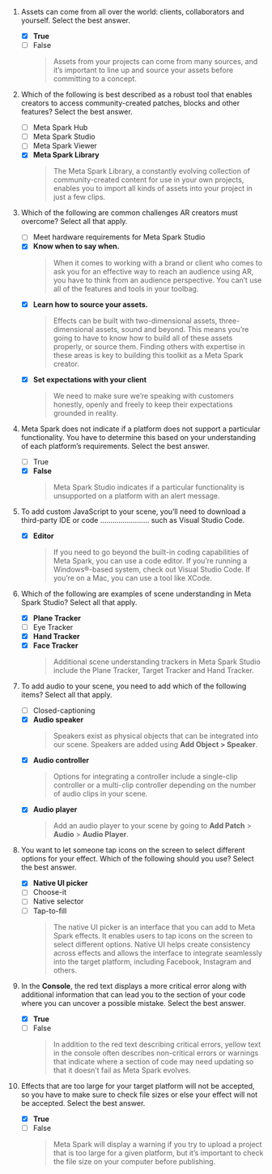 1. Assets can come from all over the world: clients, collaborators and yourself. Select the best answer.

   - [x] **True**
   - [ ] False
     > Assets from your projects can come from many sources, and it’s important to line up and source your assets before committing to a concept.

2. Which of the following is best described as a robust tool that enables creators to access community-created patches, blocks and other features? Select the best answer.

   - [ ] Meta Spark Hub
   - [ ] Meta Spark Studio
   - [ ] Meta Spark Viewer
   - [x] **Meta Spark Library**
     > The Meta Spark Library, a constantly evolving collection of community-created content for use in your own projects, enables you to import all kinds of assets into your project in just a few clips.

3. Which of the following are common challenges AR creators must overcome? Select all that apply.

   - [ ] Meet hardware requirements for Meta Spark Studio
   - [x] **Know when to say when.**
     > When it comes to working with a brand or client who comes to ask you for an effective way to reach an audience using AR, you have to think from an audience perspective. You can’t use all of the features and tools in your toolbag.
   - [x] **Learn how to source your assets.**
     > Effects can be built with two-dimensional assets, three-dimensional assets, sound and beyond. This means you’re going to have to know how to build all of these assets properly, or source them. Finding others with expertise in these areas is key to building this toolkit as a Meta Spark creator.
   - [x] **Set expectations with your client**
     > We need to make sure we’re speaking with customers honestly, openly and freely to keep their expectations grounded in reality.

4. Meta Spark does not indicate if a platform does not support a particular functionality. You have to determine this based on your understanding of each platform’s requirements. Select the best answer.

   - [ ] True
   - [x] **False**
     > Meta Spark Studio indicates if a particular functionality is unsupported on a platform with an alert message.

5. To add custom JavaScript to your scene, you’ll need to download a third-party IDE or code ........................ such as Visual Studio Code.

   - [x] **Editor**
     > If you need to go beyond the built-in coding capabilities of Meta Spark, you can use a code editor. If you’re running a Windows®-based system, check out Visual Studio Code. If you’re on a Mac, you can use a tool like XCode.

6. Which of the following are examples of scene understanding in Meta Spark Studio? Select all that apply.

   - [x] **Plane Tracker**
   - [ ] Eye Tracker
   - [x] **Hand Tracker**
   - [x] **Face Tracker**
     > Additional scene understanding trackers in Meta Spark Studio include the Plane Tracker, Target Tracker and Hand Tracker.

7. To add audio to your scene, you need to add which of the following items? Select all that apply.

   - [ ] Closed-captioning
   - [x] **Audio speaker**
     > Speakers exist as physical objects that can be integrated into our scene. Speakers are added using **Add Object > Speaker**.
   - [x] **Audio controller**
     > Options for integrating a controller include a single-clip controller or a multi-clip controller depending on the number of audio clips in your scene.
   - [x] **Audio player**
     > Add an audio player to your scene by going to **Add Patch** > **Audio** > **Audio Player**.

8. You want to let someone tap icons on the screen to select different options for your effect. Which of the following should you use? Select the best answer.

   - [x] **Native UI picker**
   - [ ] Choose-it
   - [ ] Native selector
   - [ ] Tap-to-fill
     > The native UI picker is an interface that you can add to Meta Spark effects. It enables users to tap icons on the screen to select different options. Native UI helps create consistency across effects and allows the interface to integrate seamlessly into the target platform, including Facebook, Instagram and others.

9. In the **Console**, the red text displays a more critical error along with additional information that can lead you to the section of your code where you can uncover a possible mistake. Select the best answer.

   - [x] **True**
   - [ ] False
     > In addition to the red text describing critical errors, yellow text in the console often describes non-critical errors or warnings that indicate where a section of code may need updating so that it doesn’t fail as Meta Spark evolves.

10. Effects that are too large for your target platform will not be accepted, so you have to make sure to check file sizes or else your effect will not be accepted. Select the best answer.

    - [x] **True**
    - [ ] False
      > Meta Spark will display a warning if you try to upload a project that is too large for a given platform, but it’s important to check the file size on your computer before publishing.
